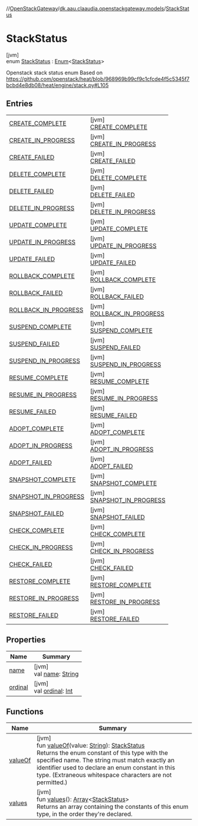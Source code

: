 //[OpenStackGateway](../../../index.md)/[dk.aau.claaudia.openstackgateway.models](../index.md)/[StackStatus](index.md)

# StackStatus

[jvm]\
enum [StackStatus](index.md) : [Enum](https://kotlinlang.org/api/latest/jvm/stdlib/kotlin/-enum/index.html)&lt;[StackStatus](index.md)&gt; 

Openstack stack status enum Based on https://github.com/openstack/heat/blob/968969b99cf9c1cfcde4f5c5345f7bcbd4e8db08/heat/engine/stack.py#L105

## Entries

| | |
|---|---|
| [CREATE_COMPLETE](-c-r-e-a-t-e_-c-o-m-p-l-e-t-e/index.md) | [jvm]<br>[CREATE_COMPLETE](-c-r-e-a-t-e_-c-o-m-p-l-e-t-e/index.md) |
| [CREATE_IN_PROGRESS](-c-r-e-a-t-e_-i-n_-p-r-o-g-r-e-s-s/index.md) | [jvm]<br>[CREATE_IN_PROGRESS](-c-r-e-a-t-e_-i-n_-p-r-o-g-r-e-s-s/index.md) |
| [CREATE_FAILED](-c-r-e-a-t-e_-f-a-i-l-e-d/index.md) | [jvm]<br>[CREATE_FAILED](-c-r-e-a-t-e_-f-a-i-l-e-d/index.md) |
| [DELETE_COMPLETE](-d-e-l-e-t-e_-c-o-m-p-l-e-t-e/index.md) | [jvm]<br>[DELETE_COMPLETE](-d-e-l-e-t-e_-c-o-m-p-l-e-t-e/index.md) |
| [DELETE_FAILED](-d-e-l-e-t-e_-f-a-i-l-e-d/index.md) | [jvm]<br>[DELETE_FAILED](-d-e-l-e-t-e_-f-a-i-l-e-d/index.md) |
| [DELETE_IN_PROGRESS](-d-e-l-e-t-e_-i-n_-p-r-o-g-r-e-s-s/index.md) | [jvm]<br>[DELETE_IN_PROGRESS](-d-e-l-e-t-e_-i-n_-p-r-o-g-r-e-s-s/index.md) |
| [UPDATE_COMPLETE](-u-p-d-a-t-e_-c-o-m-p-l-e-t-e/index.md) | [jvm]<br>[UPDATE_COMPLETE](-u-p-d-a-t-e_-c-o-m-p-l-e-t-e/index.md) |
| [UPDATE_IN_PROGRESS](-u-p-d-a-t-e_-i-n_-p-r-o-g-r-e-s-s/index.md) | [jvm]<br>[UPDATE_IN_PROGRESS](-u-p-d-a-t-e_-i-n_-p-r-o-g-r-e-s-s/index.md) |
| [UPDATE_FAILED](-u-p-d-a-t-e_-f-a-i-l-e-d/index.md) | [jvm]<br>[UPDATE_FAILED](-u-p-d-a-t-e_-f-a-i-l-e-d/index.md) |
| [ROLLBACK_COMPLETE](-r-o-l-l-b-a-c-k_-c-o-m-p-l-e-t-e/index.md) | [jvm]<br>[ROLLBACK_COMPLETE](-r-o-l-l-b-a-c-k_-c-o-m-p-l-e-t-e/index.md) |
| [ROLLBACK_FAILED](-r-o-l-l-b-a-c-k_-f-a-i-l-e-d/index.md) | [jvm]<br>[ROLLBACK_FAILED](-r-o-l-l-b-a-c-k_-f-a-i-l-e-d/index.md) |
| [ROLLBACK_IN_PROGRESS](-r-o-l-l-b-a-c-k_-i-n_-p-r-o-g-r-e-s-s/index.md) | [jvm]<br>[ROLLBACK_IN_PROGRESS](-r-o-l-l-b-a-c-k_-i-n_-p-r-o-g-r-e-s-s/index.md) |
| [SUSPEND_COMPLETE](-s-u-s-p-e-n-d_-c-o-m-p-l-e-t-e/index.md) | [jvm]<br>[SUSPEND_COMPLETE](-s-u-s-p-e-n-d_-c-o-m-p-l-e-t-e/index.md) |
| [SUSPEND_FAILED](-s-u-s-p-e-n-d_-f-a-i-l-e-d/index.md) | [jvm]<br>[SUSPEND_FAILED](-s-u-s-p-e-n-d_-f-a-i-l-e-d/index.md) |
| [SUSPEND_IN_PROGRESS](-s-u-s-p-e-n-d_-i-n_-p-r-o-g-r-e-s-s/index.md) | [jvm]<br>[SUSPEND_IN_PROGRESS](-s-u-s-p-e-n-d_-i-n_-p-r-o-g-r-e-s-s/index.md) |
| [RESUME_COMPLETE](-r-e-s-u-m-e_-c-o-m-p-l-e-t-e/index.md) | [jvm]<br>[RESUME_COMPLETE](-r-e-s-u-m-e_-c-o-m-p-l-e-t-e/index.md) |
| [RESUME_IN_PROGRESS](-r-e-s-u-m-e_-i-n_-p-r-o-g-r-e-s-s/index.md) | [jvm]<br>[RESUME_IN_PROGRESS](-r-e-s-u-m-e_-i-n_-p-r-o-g-r-e-s-s/index.md) |
| [RESUME_FAILED](-r-e-s-u-m-e_-f-a-i-l-e-d/index.md) | [jvm]<br>[RESUME_FAILED](-r-e-s-u-m-e_-f-a-i-l-e-d/index.md) |
| [ADOPT_COMPLETE](-a-d-o-p-t_-c-o-m-p-l-e-t-e/index.md) | [jvm]<br>[ADOPT_COMPLETE](-a-d-o-p-t_-c-o-m-p-l-e-t-e/index.md) |
| [ADOPT_IN_PROGRESS](-a-d-o-p-t_-i-n_-p-r-o-g-r-e-s-s/index.md) | [jvm]<br>[ADOPT_IN_PROGRESS](-a-d-o-p-t_-i-n_-p-r-o-g-r-e-s-s/index.md) |
| [ADOPT_FAILED](-a-d-o-p-t_-f-a-i-l-e-d/index.md) | [jvm]<br>[ADOPT_FAILED](-a-d-o-p-t_-f-a-i-l-e-d/index.md) |
| [SNAPSHOT_COMPLETE](-s-n-a-p-s-h-o-t_-c-o-m-p-l-e-t-e/index.md) | [jvm]<br>[SNAPSHOT_COMPLETE](-s-n-a-p-s-h-o-t_-c-o-m-p-l-e-t-e/index.md) |
| [SNAPSHOT_IN_PROGRESS](-s-n-a-p-s-h-o-t_-i-n_-p-r-o-g-r-e-s-s/index.md) | [jvm]<br>[SNAPSHOT_IN_PROGRESS](-s-n-a-p-s-h-o-t_-i-n_-p-r-o-g-r-e-s-s/index.md) |
| [SNAPSHOT_FAILED](-s-n-a-p-s-h-o-t_-f-a-i-l-e-d/index.md) | [jvm]<br>[SNAPSHOT_FAILED](-s-n-a-p-s-h-o-t_-f-a-i-l-e-d/index.md) |
| [CHECK_COMPLETE](-c-h-e-c-k_-c-o-m-p-l-e-t-e/index.md) | [jvm]<br>[CHECK_COMPLETE](-c-h-e-c-k_-c-o-m-p-l-e-t-e/index.md) |
| [CHECK_IN_PROGRESS](-c-h-e-c-k_-i-n_-p-r-o-g-r-e-s-s/index.md) | [jvm]<br>[CHECK_IN_PROGRESS](-c-h-e-c-k_-i-n_-p-r-o-g-r-e-s-s/index.md) |
| [CHECK_FAILED](-c-h-e-c-k_-f-a-i-l-e-d/index.md) | [jvm]<br>[CHECK_FAILED](-c-h-e-c-k_-f-a-i-l-e-d/index.md) |
| [RESTORE_COMPLETE](-r-e-s-t-o-r-e_-c-o-m-p-l-e-t-e/index.md) | [jvm]<br>[RESTORE_COMPLETE](-r-e-s-t-o-r-e_-c-o-m-p-l-e-t-e/index.md) |
| [RESTORE_IN_PROGRESS](-r-e-s-t-o-r-e_-i-n_-p-r-o-g-r-e-s-s/index.md) | [jvm]<br>[RESTORE_IN_PROGRESS](-r-e-s-t-o-r-e_-i-n_-p-r-o-g-r-e-s-s/index.md) |
| [RESTORE_FAILED](-r-e-s-t-o-r-e_-f-a-i-l-e-d/index.md) | [jvm]<br>[RESTORE_FAILED](-r-e-s-t-o-r-e_-f-a-i-l-e-d/index.md) |

## Properties

| Name | Summary |
|---|---|
| [name](-r-e-s-t-o-r-e_-f-a-i-l-e-d/index.md#-372974862%2FProperties%2F-1216412040) | [jvm]<br>val [name](-r-e-s-t-o-r-e_-f-a-i-l-e-d/index.md#-372974862%2FProperties%2F-1216412040): [String](https://kotlinlang.org/api/latest/jvm/stdlib/kotlin/-string/index.html) |
| [ordinal](-r-e-s-t-o-r-e_-f-a-i-l-e-d/index.md#-739389684%2FProperties%2F-1216412040) | [jvm]<br>val [ordinal](-r-e-s-t-o-r-e_-f-a-i-l-e-d/index.md#-739389684%2FProperties%2F-1216412040): [Int](https://kotlinlang.org/api/latest/jvm/stdlib/kotlin/-int/index.html) |

## Functions

| Name | Summary |
|---|---|
| [valueOf](value-of.md) | [jvm]<br>fun [valueOf](value-of.md)(value: [String](https://kotlinlang.org/api/latest/jvm/stdlib/kotlin/-string/index.html)): [StackStatus](index.md)<br>Returns the enum constant of this type with the specified name. The string must match exactly an identifier used to declare an enum constant in this type. (Extraneous whitespace characters are not permitted.) |
| [values](values.md) | [jvm]<br>fun [values](values.md)(): [Array](https://kotlinlang.org/api/latest/jvm/stdlib/kotlin/-array/index.html)&lt;[StackStatus](index.md)&gt;<br>Returns an array containing the constants of this enum type, in the order they're declared. |
